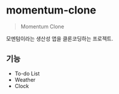 # momentum-clone

> Momentum Clone

모멘텀이라는 생산성 앱을 클론코딩하는 프로젝트.

## 기능

- To-do List
- Weather
- Clock
